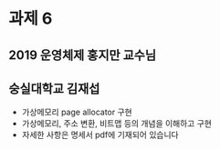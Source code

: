 # 과제 6

## 2019 운영체제 홍지만 교수님
## 숭실대학교 김재섭

* 가상메모리 page allocator 구현
* 가상메모리, 주소 변환, 비트맵 등의 개념을 이해하고 구현
* 자세한 사항은 명세서 pdf에 기재되어 있습니다

